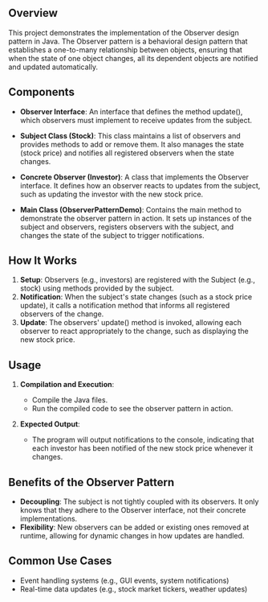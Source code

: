 ## Overview
This project demonstrates the implementation of the Observer design pattern in Java. The Observer pattern is a behavioral design pattern that establishes a one-to-many relationship between objects, ensuring that when the state of one object changes, all its dependent objects are notified and updated automatically.

## Components
* __Observer Interface__: An interface that defines the method update(), which observers must implement to receive updates from the subject.

* __Subject Class (Stock)__: This class maintains a list of observers and provides methods to add or remove them. It also manages the state (stock price) and notifies all registered observers when the state changes.

* __Concrete Observer (Investor)__: A class that implements the Observer interface. It defines how an observer reacts to updates from the subject, such as updating the investor with the new stock price.

* __Main Class (ObserverPatternDemo)__: Contains the main method to demonstrate the observer pattern in action. It sets up instances of the subject and observers, registers observers with the subject, and changes the state of the subject to trigger notifications.

## How It Works
1. __Setup__: Observers (e.g., investors) are registered with the Subject (e.g., stock) using methods provided by the subject.
2. __Notification__: When the subject's state changes (such as a stock price update), it calls a notification method that informs all registered observers of the change.
3. __Update__: The observers' update() method is invoked, allowing each observer to react appropriately to the change, such as displaying the new stock price.
## Usage
1. __Compilation and Execution__:
    * Compile the Java files.
    * Run the compiled code to see the observer pattern in action.
2. __Expected Output__:

    * The program will output notifications to the console, indicating that each investor has         been notified of the new stock price whenever it changes.
## Benefits of the Observer Pattern
   * __Decoupling__: The subject is not tightly coupled with its observers. It only knows that they adhere to the Observer interface, not their concrete implementations.
   * __Flexibility__: New observers can be added or existing ones removed at runtime, allowing for dynamic changes in how updates are handled.
## Common Use Cases
   * Event handling systems (e.g., GUI events, system notifications)
   * Real-time data updates (e.g., stock market tickers, weather updates)
